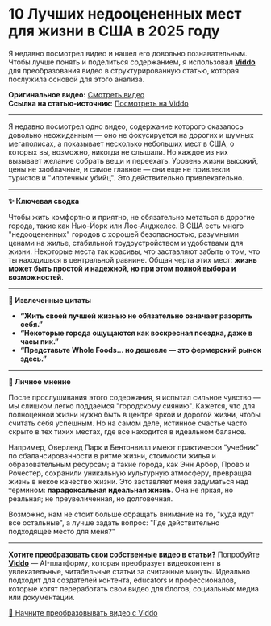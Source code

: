 # 10 Лучших недооцененных мест для жизни в США в 2025 году

Я недавно посмотрел видео и нашел его довольно познавательным. Чтобы лучше понять и поделиться содержанием, я использовал **[Viddo](https://viddo.pro/)** для преобразования видео в структурированную статью, которая послужила основой для этого анализа.

**Оригинальное видео:** [Смотреть видео](https://www.youtube.com/watch?v=Idl-FA_GMmM)  
**Ссылка на статью-источник:** [Посмотреть на Viddo](https://viddo.pro/zh/video-result/d02dc021-7d07-4a13-a5a5-0e6a569bb036)

---

Я недавно посмотрел одно видео, содержание которого оказалось довольно неожиданным — оно не фокусируется на дорогих и шумных мегаполисах, а показывает несколько небольших мест в США, о которых вы, возможно, никогда не слышали. Но каждое из них вызывает желание собрать вещи и переехать. Уровень жизни высокий, цены не заоблачные, и самое главное — они еще не привлекли туристов и "ипотечных убийц". Это действительно привлекательно.

---

**✨ Ключевая сводка**

Чтобы жить комфортно и приятно, не обязательно метаться в дорогие города, такие как Нью-Йорк или Лос-Анджелес. В США есть много "недооцененных" городов с хорошей безопасностью, разумными ценами на жилье, стабильной трудоустройством и удобствами для жизни. Некоторые места так красивы, что заставляют забыть о том, что ты находишься в центральной равнине. Общая черта этих мест: **жизнь может быть простой и надежной, но при этом полной выбора и возможностей**.

---

**🎯 Извлеченные цитаты**

- **“Жить своей лучшей жизнью не обязательно означает разорять себя.”**
- **“Некоторые города ощущаются как воскресная поездка, даже в часы пик.”**
- **“Представьте Whole Foods... но дешевле — это фермерский рынок здесь.”**

---

**🧠 Личное мнение**

После прослушивания этого содержания, я испытал сильное чувство — мы слишком легко поддаемся "городскому сиянию". Кажется, что для полноценной жизни нужно быть в центре яркой и дорогой жизни, чтобы считать себя успешным. Но на самом деле, истинное счастье часто скрыто в тех тихих местах, где все находится в идеальном балансе.

Например, Оверленд Парк и Бентонвилл имеют практически "учебник" по сбалансированности в ритме жизни, стоимости жилья и образовательным ресурсам; а такие города, как Энн Арбор, Прово и Рочестер, сохранили уникальную культурную атмосферу, превращая жизнь в некое качество жизни. Это заставляет меня задуматься над термином: **парадоксальная идеальная жизнь**. Она не яркая, но реальная; не преувеличенная, но долговечная.

Возможно, нам не стоит больше обращать внимание на то, "куда идут все остальные", а лучше задать вопрос: "Где действительно подходящее место для меня?"

---

**Хотите преобразовать свои собственные видео в статьи?** Попробуйте **[Viddo](https://viddo.pro/)** — AI-платформу, которая преобразует видеоконтент в увлекательные, читабельные статьи за считанные минуты. Идеально подходит для создателей контента, educators и профессионалов, которые хотят переработать свои видео для блогов, социальных медиа или документации.

[🚀 Начните преобразовывать видео с Viddo](https://viddo.pro/)